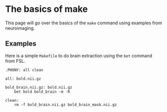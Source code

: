 # The basics of make

This page will go over the basics of the `make` command using examples from
neuroimaging.

## Examples

Here is a simple `Makefile` to do brain extraction using the `bet` command
from FSL.

```make
.PHONY: all clean

all: bold.nii.gz

bold_brain.nii.gz: bold.nii.gz
	bet bold bold_brain -m -R

clean:
    rm -f bold_brain.nii.gz bold_brain_mask.nii.gz
```
